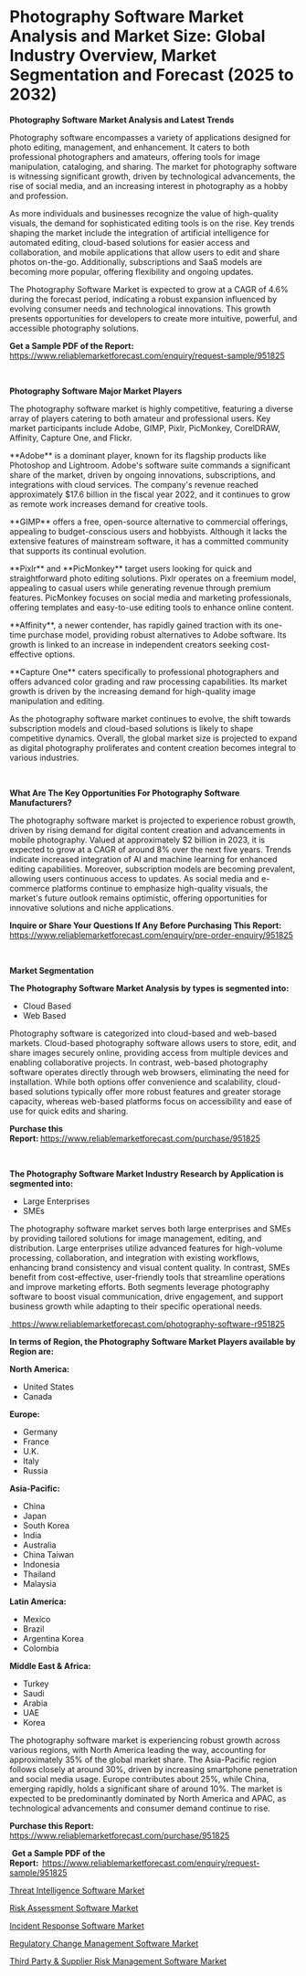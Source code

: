 <p><h1>Photography Software Market Analysis and Market Size: Global Industry Overview, Market Segmentation and Forecast (2025 to 2032)</h1></p><p><strong>Photography Software Market Analysis and Latest Trends</strong></p>
<p><p>Photography software encompasses a variety of applications designed for photo editing, management, and enhancement. It caters to both professional photographers and amateurs, offering tools for image manipulation, cataloging, and sharing. The market for photography software is witnessing significant growth, driven by technological advancements, the rise of social media, and an increasing interest in photography as a hobby and profession. </p><p>As more individuals and businesses recognize the value of high-quality visuals, the demand for sophisticated editing tools is on the rise. Key trends shaping the market include the integration of artificial intelligence for automated editing, cloud-based solutions for easier access and collaboration, and mobile applications that allow users to edit and share photos on-the-go. Additionally, subscriptions and SaaS models are becoming more popular, offering flexibility and ongoing updates. </p><p>The Photography Software Market is expected to grow at a CAGR of 4.6% during the forecast period, indicating a robust expansion influenced by evolving consumer needs and technological innovations. This growth presents opportunities for developers to create more intuitive, powerful, and accessible photography solutions.</p></p>
<p><strong>Get a Sample PDF of the Report:&nbsp;</strong> <a href="https://www.reliablemarketforecast.com/enquiry/request-sample/951825?utm_campaign=1834&utm_medium=2&utm_source=Github&utm_content=ia&utm_term=06032025&utm_id=photography-software">https://www.reliablemarketforecast.com/enquiry/request-sample/951825</a></p>
<p>&nbsp;</p>
<p><strong>Photography Software Major Market Players</strong></p>
<p><p>The photography software market is highly competitive, featuring a diverse array of players catering to both amateur and professional users. Key market participants include Adobe, GIMP, Pixlr, PicMonkey, CorelDRAW, Affinity, Capture One, and Flickr.</p><p>**Adobe** is a dominant player, known for its flagship products like Photoshop and Lightroom. Adobe's software suite commands a significant share of the market, driven by ongoing innovations, subscriptions, and integrations with cloud services. The company's revenue reached approximately $17.6 billion in the fiscal year 2022, and it continues to grow as remote work increases demand for creative tools.</p><p>**GIMP** offers a free, open-source alternative to commercial offerings, appealing to budget-conscious users and hobbyists. Although it lacks the extensive features of mainstream software, it has a committed community that supports its continual evolution.</p><p>**Pixlr** and **PicMonkey** target users looking for quick and straightforward photo editing solutions. Pixlr operates on a freemium model, appealing to casual users while generating revenue through premium features. PicMonkey focuses on social media and marketing professionals, offering templates and easy-to-use editing tools to enhance online content.</p><p>**Affinity**, a newer contender, has rapidly gained traction with its one-time purchase model, providing robust alternatives to Adobe software. Its growth is linked to an increase in independent creators seeking cost-effective options.</p><p>**Capture One** caters specifically to professional photographers and offers advanced color grading and raw processing capabilities. Its market growth is driven by the increasing demand for high-quality image manipulation and editing.</p><p>As the photography software market continues to evolve, the shift towards subscription models and cloud-based solutions is likely to shape competitive dynamics. Overall, the global market size is projected to expand as digital photography proliferates and content creation becomes integral to various industries.</p></p>
<p>&nbsp;</p>
<p><strong>What Are The Key Opportunities For Photography Software Manufacturers?</strong></p>
<p><p>The photography software market is projected to experience robust growth, driven by rising demand for digital content creation and advancements in mobile photography. Valued at approximately $2 billion in 2023, it is expected to grow at a CAGR of around 8% over the next five years. Trends indicate increased integration of AI and machine learning for enhanced editing capabilities. Moreover, subscription models are becoming prevalent, allowing users continuous access to updates. As social media and e-commerce platforms continue to emphasize high-quality visuals, the market's future outlook remains optimistic, offering opportunities for innovative solutions and niche applications.</p></p>
<p><strong>Inquire or Share Your Questions If Any Before Purchasing This Report:</strong> <a href="https://www.reliablemarketforecast.com/enquiry/pre-order-enquiry/951825?utm_campaign=1834&utm_medium=2&utm_source=Github&utm_content=ia&utm_term=06032025&utm_id=photography-software">https://www.reliablemarketforecast.com/enquiry/pre-order-enquiry/951825</a></p>
<p>&nbsp;</p>
<p><strong>Market Segmentation</strong></p>
<p><strong>The Photography Software Market Analysis by types is segmented into:</strong></p>
<p><ul><li>Cloud Based</li><li>Web Based</li></ul></p>
<p><p>Photography software is categorized into cloud-based and web-based markets. Cloud-based photography software allows users to store, edit, and share images securely online, providing access from multiple devices and enabling collaborative projects. In contrast, web-based photography software operates directly through web browsers, eliminating the need for installation. While both options offer convenience and scalability, cloud-based solutions typically offer more robust features and greater storage capacity, whereas web-based platforms focus on accessibility and ease of use for quick edits and sharing.</p></p>
<p><strong>Purchase this Report:&nbsp;</strong><a href="https://www.reliablemarketforecast.com/purchase/951825?utm_campaign=1834&utm_medium=2&utm_source=Github&utm_content=ia&utm_term=06032025&utm_id=photography-software">https://www.reliablemarketforecast.com/purchase/951825</a></p>
<p>&nbsp;</p>
<p><strong>The Photography Software Market Industry Research by Application is segmented into:</strong></p>
<p><ul><li>Large Enterprises</li><li>SMEs</li></ul></p>
<p><p>The photography software market serves both large enterprises and SMEs by providing tailored solutions for image management, editing, and distribution. Large enterprises utilize advanced features for high-volume processing, collaboration, and integration with existing workflows, enhancing brand consistency and visual content quality. In contrast, SMEs benefit from cost-effective, user-friendly tools that streamline operations and improve marketing efforts. Both segments leverage photography software to boost visual communication, drive engagement, and support business growth while adapting to their specific operational needs.</p></p>
<p><a href="https://www.reliablemarketforecast.com/photography-software-r951825?utm_campaign=1834&utm_medium=2&utm_source=Github&utm_content=ia&utm_term=06032025&utm_id=photography-software">&nbsp;https://www.reliablemarketforecast.com/photography-software-r951825</a></p>
<p><strong>In terms of Region, the Photography Software Market Players available by Region are:</strong></p>
<p>
    <p> <strong> North America: </strong>
        <ul>
            <li>United States</li>
            <li>Canada</li>
        </ul>
        </p> 
    <p> <strong> Europe: </strong>
        <ul>
            <li>Germany</li>
            <li>France</li>
            <li>U.K.</li>
            <li>Italy</li>
            <li>Russia</li>
        </ul>
        </p> 
    <p> <strong> Asia-Pacific: </strong>
        <ul>
            <li>China</li>
            <li>Japan</li>
            <li>South Korea</li>
            <li>India</li>
            <li>Australia</li>
            <li>China Taiwan</li>
            <li>Indonesia</li>
            <li>Thailand</li>
            <li>Malaysia</li>
        </ul>
        </p> 
    <p> <strong> Latin America: </strong>
        <ul>
            <li>Mexico</li>
            <li>Brazil</li>
            <li>Argentina Korea</li>
            <li>Colombia</li>
        </ul>
        </p> 
    <p> <strong> Middle East & Africa: </strong>
        <ul>
            <li>Turkey</li>
            <li>Saudi</li>
            <li>Arabia</li>
            <li>UAE</li>
            <li>Korea</li>
        </ul>
    </p>
    </p>
<p><p>The photography software market is experiencing robust growth across various regions, with North America leading the way, accounting for approximately 35% of the global market share. The Asia-Pacific region follows closely at around 30%, driven by increasing smartphone penetration and social media usage. Europe contributes about 25%, while China, emerging rapidly, holds a significant share of around 10%. The market is expected to be predominantly dominated by North America and APAC, as technological advancements and consumer demand continue to rise.</p></p>
<p><strong>Purchase this Report: </strong><a href="https://www.reliablemarketforecast.com/purchase/951825?utm_campaign=1834&utm_medium=2&utm_source=Github&utm_content=ia&utm_term=06032025&utm_id=photography-software">https://www.reliablemarketforecast.com/purchase/951825</a></p>
<p>&nbsp;<strong>Get a Sample PDF of the Report:&nbsp;&nbsp;</strong><a href="https://www.reliablemarketforecast.com/enquiry/request-sample/951825?utm_campaign=1834&utm_medium=2&utm_source=Github&utm_content=ia&utm_term=06032025&utm_id=photography-software">https://www.reliablemarketforecast.com/enquiry/request-sample/951825</a></p>
<p><strong></strong></p>
<p><p><a href="https://github.com/handyiongikg/Market-Research-Report-List-1/blob/main/threat-intelligence-software-market.md?utm_campaign=1834&utm_medium=2&utm_source=Github&utm_content=ia&utm_term=06032025&utm_id=photography-software">Threat Intelligence Software Market</a></p><p><a href="https://github.com/ebalabenoot/Market-Research-Report-List-1/blob/main/risk-assessment-software-market.md?utm_campaign=1834&utm_medium=2&utm_source=Github&utm_content=ia&utm_term=06032025&utm_id=photography-software">Risk Assessment Software Market</a></p><p><a href="https://github.com/cwasicioaie/Market-Research-Report-List-1/blob/main/incident-response-software-market.md?utm_campaign=1834&utm_medium=2&utm_source=Github&utm_content=ia&utm_term=06032025&utm_id=photography-software">Incident Response Software Market</a></p><p><a href="https://github.com/jensanohishi/Market-Research-Report-List-1/blob/main/regulatory-change-management-software-market.md?utm_campaign=1834&utm_medium=2&utm_source=Github&utm_content=ia&utm_term=06032025&utm_id=photography-software">Regulatory Change Management Software Market</a></p><p><a href="https://github.com/qianyateina/Market-Research-Report-List-1/blob/main/third-party-supplier-risk-management-software-market.md?utm_campaign=1834&utm_medium=2&utm_source=Github&utm_content=ia&utm_term=06032025&utm_id=photography-software">Third Party & Supplier Risk Management Software Market</a></p></p>